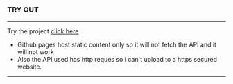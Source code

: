 ### TRY OUT

---

Try the project [click here][link]

* Github pages host static content only so it will not fetch the API and it will not work 
* Also the API used has http reques so i can't upload to a https secured website.
---

[link]: http://blogbooks.epizy.com/jokes_generator/
